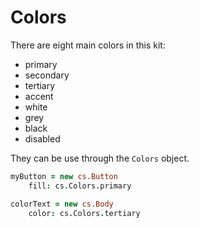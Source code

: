 # Colors

There are eight main colors in this kit:

* primary
* secondary
* tertiary
* accent
* white
* grey
* black
* disabled

They can be use through the `Colors` object.

``` coffeescript
myButton = new cs.Button
	fill: cs.Colors.primary

colorText = new cs.Body
	color: cs.Colors.tertiary
```